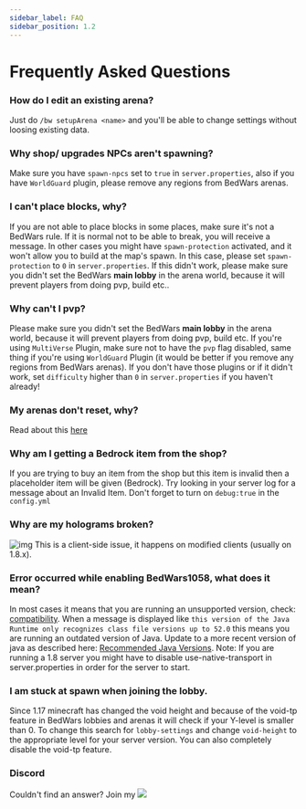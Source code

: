 ```yaml
---
sidebar_label: FAQ
sidebar_position: 1.2
---
```

# Frequently Asked Questions

### How do I edit an existing arena?
Just do `/bw setupArena <name>` and you'll be able to change settings without loosing existing data.

### Why shop/ upgrades NPCs aren't spawning?
Make sure you have `spawn-npcs` set to `true` in `server.properties`, also if you have `WorldGuard` plugin, please remove any regions from BedWars arenas.

### I can't place blocks, why?
If you are not able to place blocks in some places, make sure it's not a BedWars rule. If it is normal not to be able to break, you will receive a message. In other cases you might have `spawn-protection` activated, and it won't allow you to build at the map's spawn. In this case, please set `spawn-protection` to `0` in `server.properties`. If this didn't work, please make sure you didn't set the BedWars **main lobby** in the arena world, because it will prevent players from doing pvp, build etc..

### Why can't I pvp?
Please make sure you didn't set the BedWars **main lobby** in the arena world, because it will prevent players from doing pvp, build etc. If you're using `MultiVerse` Plugin, make sure not to have the `pvp` flag disabled, same thing if you're using `WorldGuard` Plugin (it would be better if you remove any regions from BedWars arenas). If you don't have those plugins or if it didn't work, set `difficulty` higher than `0` in `server.properties` if you haven't already!

### My arenas don't reset, why?
Read about this [here](setup/creating-arenas#map-resetting-system)

### Why am I getting a Bedrock item from the shop?
If you are trying to buy an item from the shop but this item is invalid then a placeholder item will be given (Bedrock). Try looking in your server log for a message about an Invalid Item. Don't forget to turn on `debug:true` in the `config.yml` 

### Why are my holograms broken?
![img](https://i.imgur.com/IYzHdK6.jpg?1)
This is a client-side issue, it happens on modified clients (usually on 1.8.x).

### Error occurred while enabling BedWars1058, what does it mean?
In most cases it means that you are running an unsupported version, check: [compatibility](compatibility#supported-versions).
When a message is displayed like ``this version of the Java Runtime only recognizes class file versions up to 52.0`` this means you are running an outdated version of Java. Update to a more recent version of java as described here: [Recommended Java Versions](compatibility#recommended-java-versions).
Note: If you are running a 1.8 server you might have to disable use-native-transport in server.properties in order for the server to start.

### I am stuck at spawn when joining the lobby.
Since 1.17 minecraft has changed the void height and because of the void-tp feature in BedWars lobbies and arenas it will check if your Y-level is smaller than 0. To change this search for `lobby-settings` and change `void-height` to the appropriate level for your server version. You can also completely disable the void-tp feature.

### Discord
Couldn't find an answer? Join my <a href= "https://discord.gg/XdJfN2X"><img src="https://discordapp.com/api/guilds/201345265821679617/widget.png"/></a>